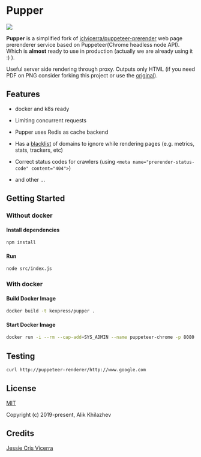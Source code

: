 # Pupper 

[![](https://images.microbadger.com/badges/version/kexpress/pupper.svg)](https://microbadger.com/images/kexpress/pupper "Get your own version badge on microbadger.com")

**Pupper** is a simplified fork of [jclvicerra/puppeteer-prerender](https://github.com/jclvicerra/puppeteer-prerender) web page prerenderer service based on Puppeteer(Chrome headless node API). Which is **almost** ready to use in production (actually we are already using it :) ).

Useful server side rendering through proxy. Outputs only HTML (if you need PDF on PNG consider forking this project or use the [original](https://github.com/jclvicerra/puppeteer-prerender)).

## Features

- docker and k8s ready

- Limiting concurrent requests

- Pupper uses Redis as cache backend

- Has a [blacklist](https://github.com/KazanExpress/pupper/blob/master/blocked.json) of domains to ignore while rendering pages (e.g. metrics, stats, trackers, etc)

- Correct status codes for crawlers (using `<meta name="prerender-status-code" content="404">`)

- and other ...

## Getting Started

### Without docker

#### Install dependencies

```bash
npm install
```

#### Run

```bash
node src/index.js
```

### With docker

#### Build Docker Image

```bash
docker build -t kexpress/pupper .
```

#### Start Docker Image

```bash
docker run -i --rm --cap-add=SYS_ADMIN --name puppeteer-chrome -p 8080:3000 kexpress/pupper
```

## Testing 

```bash
curl http://puppeteer-renderer/http://www.google.com
```


## License

[MIT](http://opensource.org/licenses/MIT)

Copyright (c) 2019-present, Alik Khilazhev

## Credits

[Jessie Cris Vicerra](https://github.com/jclvicerra)
